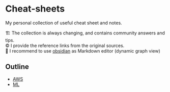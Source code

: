 # Cheat-sheets
My personal collection of useful cheat sheet and notes.  

🏗️ The collection is always changing, and contains community answers and tips. <br>
©️  I provide the reference links from the original sources. <br>
💫 I recommend to use [obsidian](https://obsidian.md/) as Markdown editor (dynamic graph view)

## Outline
- [AWS](https://github.com/mralioo/vault_cheatsheets/tree/main/AWS)
- [ML](https://github.com/mralioo/vault_cheatsheets/tree/main/ML)
